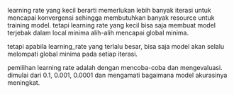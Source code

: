 learning rate yang kecil berarti memerlukan lebih banyak iterasi untuk mencapai konvergensi sehingga membutuhkan banyak resource untuk training model. tetapi learning rate yang kecil bisa saja membuat model terjebak dalam local minima alih-alih mencapai global minima. 

tetapi apabila learning_rate yang terlalu besar, bisa saja model akan selalu melompati global minima pada setiap iterasi. 

pemilihan learning rate adalah dengan mencoba-coba dan mengevaluasi. dimulai dari 0.1, 0.001, 0.0001 dan mengamati bagaimana model akurasinya meningkat. 